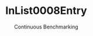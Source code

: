 ---
layout: default
title: InList0008Entry
subtitle: Continuous Benchmarking
selected: In
expanded: Benchmarking
benchmark: /individual_results/InList0008Entry.html
---